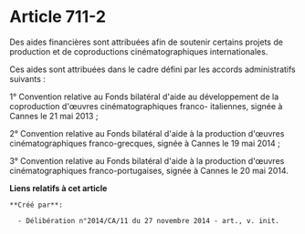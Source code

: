 # Article 711-2

Des aides financières sont attribuées afin de soutenir certains projets de production et de coproductions cinématographiques
internationales. 

Ces aides sont attribuées dans le cadre défini par les accords administratifs suivants : 

1° Convention relative au Fonds bilatéral d'aide au développement de la coproduction d'œuvres cinématographiques franco-
italiennes, signée à Cannes le 21 mai 2013 ; 

2° Convention relative au Fonds bilatéral d'aide à la production d'œuvres cinématographiques franco-grecques, signée à Cannes
le 19 mai 2014 ; 

3° Convention relative au Fonds bilatéral d'aide à la production d'œuvres cinématographiques franco-portugaises, signée à
Cannes le 20 mai 2014.

**Liens relatifs à cet article**

	**Créé par**:

	  - Délibération n°2014/CA/11 du 27 novembre 2014 - art., v. init.
